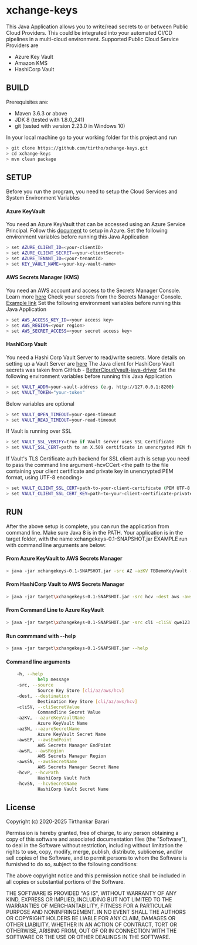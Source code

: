 # xchange-keys #
This Java Application allows you to write/read secrets to or between Public Cloud Providers.
This could be integrated into your automated CI/CD pipelines in a multi-cloud environment.
Supported Public Cloud Service Providers are 

- Azure Key Vault
- Amazon KMS
- HashiCorp Vault

## BUILD ##

Prerequisites are:

- Maven 3.6.3 or above
- JDK 8 (tested with 1.8.0_241)
- git (tested with version 2.23.0 in Windows 10)

In your local machine go to your working folder for this project and run

```sh
> git clone https://github.com/tirtho/xchange-keys.git
> cd xchange-keys
> mvn clean package
```

## SETUP ##

Before you run the program, you need to setup the Cloud Services and System Environment Variables

#### Azure KeyVault ####

You need an Azure KeyVault that can be accessed using an Azure Service Principal. 
Follow this [document](https://docs.microsoft.com/en-us/azure/key-vault/quick-create-java) to setup in Azure.
Set the following environment variables before running this Java Application

```sh
> set AZURE_CLIENT_ID=<your-clientID>
> set AZURE_CLIENT_SECRET=<your-clientSecret>
> set AZURE_TENANT_ID=<your-tenantId>
> set KEY_VAULT_NAME=<your-key-vault-name>
```

#### AWS Secrets Manager (KMS) ####

You need an AWS account and access to the Secrets Manager Console. 
Learn more [here](https://docs.aws.amazon.com/sdk-for-java/v2/developer-guide/setup-credentials.html)
Check your secrets from the Secrets Manager Console. 
[Example link](https://us-east-2.console.aws.amazon.com>/secretsmanager/home?region=us-east-2#/listSecrets) 
Set the following environment variables before running this Java Application

```sh
> set AWS_ACCESS_KEY_ID=<your access key>
> set AWS_REGION=<your region>
> set AWS_SECRET_ACCESS=<your secret access key>
```

#### HashiCorp Vault ####

You need a Hashi Corp Vault Server to read/write secrets. More details on setting up a Vault Server are [here](https://www.vaultproject.io/) 
The Java client for HashiCorp Vault secrets was taken from GitHub - [BetterCloud/vault-java-driver][hashiLib] 
Set the following environment variables before running this Java Application

```sh
> set VAULT_ADDR=your-vault-address (e.g. http://127.0.0.1:8200)
> set VAULT_TOKEN="your-token"
```

Below variables are optional

```sh
> set VAULT_OPEN_TIMEOUT=your-open-timeout
> set VAULT_READ_TIMEOUT=your-read-timeout
```

If Vault is running over SSL

```sh
> set VAULT_SSL_VERIFY=true if Vault server uses SSL Certificate
> set VAULT_SSL_CERT=path to an X.509 certificate in unencrypted PEM format, using UTF-8 encoding
```

If Vault's TLS Certificate auth backend for SSL client auth is setup
you need to pass the command line argument -hcvCCert <the path to the file 
containing your client certificate and private key in unencrypted PEM format, using UTF-8 encoding>

```sh
> set VAULT_CLIENT_SSL_CERT=path-to-your-client-certificate (PEM UTF-8 encoded)
> set VAULT_CLIENT_SSL_CERT_KEY=path-to-your-client-certificate-private-key (PEM UTF-8 encoded)
```

## RUN ##

After the above setup is complete, you can run the application from command line. 
Make sure Java 8 is in the PATH.
Your application is in the target folder, with the name xchangekeys-0.1-SNAPSHOT.jar
EXAMPLE run with command line arguments are below:

#### From Azure KeyVault to AWS Secrets Manager ####
```sh
> java -jar xchangekeys-0.1-SNAPSHOT.jar -src AZ -azKV TBDemoKeyVault -azSN cliSentSecret -dest AWS -awsR us-east-2 -awsEP secretsmanager.us-east-2.amazonaws.com -awsSN fromAzureCliSentSecret
```

#### From HashiCorp Vault to AWS Secrets Manager ####
```sh
> java -jar target\xchangekeys-0.1-SNAPSHOT.jar -src hcv -dest aws -awsR us-east-2 -awsEP secretsmanager.us-east-2.amazonaws.com -awsSN testFromHashi-secret-test-testSecretName -hcvP secret/test -hcvSN testSecretName
```

#### From Command Line to Azure KeyVault ####
```sh
> java -jar target\xchangekeys-0.1-SNAPSHOT.jar -src cli -cliSV qwe123 -dest az -azKV TBDemoKeyVault -azSN cliSentSecret123
```

#### Run commmand with --help ####
```sh
> java -jar target\xchangekeys-0.1-SNAPSHOT.jar --help
```

#### Command line arguments ####
```sh
    -h, --help
            help message
    -src, --source
            Source Key Store [cli/az/aws/hcv]
    -dest, --destination
            Destination Key Store [cli/az/aws/hcv]
    -cliSV, --cliSecretValue
            Commandline Secret Value
    -azKV, --azureKeyVaultName
            Azure KeyVault Name
    -azSN, --azureSecretName
            Azure KeyVault Secret Name
    -awsEP, --awsEndPoint
            AWS Secrets Manager EndPoint
    -awsR, --awsRegion
            AWS Secrets Manager Region
    -awsSN, --awsSecretName
            AWS Secrets Manager Secret Name
    -hcvP, --hcvPath
            HashiCorp Vault Path
    -hcvSN, --hcvSecretName
            HashiCorp Vault Secret Name
```


License
----

Copyright (c) 2020-2025 Tirthankar Barari

Permission is hereby granted, free of charge, to any person obtaining
a copy of this software and associated documentation files (the
"Software"), to deal in the Software without restriction, including
without limitation the rights to use, copy, modify, merge, publish,
distribute, sublicense, and/or sell copies of the Software, and to
permit persons to whom the Software is furnished to do so, subject to
the following conditions:

The above copyright notice and this permission notice shall be
included in all copies or substantial portions of the Software.

THE SOFTWARE IS PROVIDED "AS IS", WITHOUT WARRANTY OF ANY KIND,
EXPRESS OR IMPLIED, INCLUDING BUT NOT LIMITED TO THE WARRANTIES OF
MERCHANTABILITY, FITNESS FOR A PARTICULAR PURPOSE AND
NONINFRINGEMENT. IN NO EVENT SHALL THE AUTHORS OR COPYRIGHT HOLDERS BE
LIABLE FOR ANY CLAIM, DAMAGES OR OTHER LIABILITY, WHETHER IN AN ACTION
OF CONTRACT, TORT OR OTHERWISE, ARISING FROM, OUT OF OR IN CONNECTION
WITH THE SOFTWARE OR THE USE OR OTHER DEALINGS IN THE SOFTWARE.


[//]: # (Comments in Markdown. See details here - http://stackoverflow.com/questions/4823468/store-comments-in-markdown-syntax)

[hashiLib]: <https://github.com/BetterCloud/vault-java-driver>

